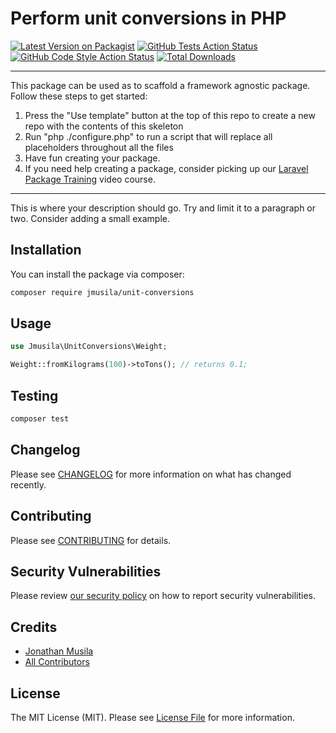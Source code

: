 # Perform unit conversions in PHP

[![Latest Version on Packagist](https://img.shields.io/packagist/v/jmusila/unit-conversions.svg?style=flat-square)](https://packagist.org/packages/jmusila/unit-conversions)
[![GitHub Tests Action Status](https://img.shields.io/github/workflow/status/jmusila/unit-conversions/run-tests?label=tests)](https://github.com/jmusila/unit-conversions/actions?query=workflow%3ATests+branch%3Amain)
[![GitHub Code Style Action Status](https://img.shields.io/github/workflow/status/jmusila/unit-conversions/Check%20&%20fix%20styling?label=code%20style)](https://github.com/jmusila/unit-conversions/actions?query=workflow%3A"Check+%26+fix+styling"+branch%3Amain)
[![Total Downloads](https://img.shields.io/packagist/dt/jmusila/unit-conversions.svg?style=flat-square)](https://packagist.org/packages/jmusila/unit-conversions)

---
This package can be used as to scaffold a framework agnostic package. Follow these steps to get started:

1. Press the "Use template" button at the top of this repo to create a new repo with the contents of this skeleton
2. Run "php ./configure.php" to run a script that will replace all placeholders throughout all the files
3. Have fun creating your package.
4. If you need help creating a package, consider picking up our <a href="https://laravelpackage.training">Laravel Package Training</a> video course.
---

This is where your description should go. Try and limit it to a paragraph or two. Consider adding a small example.

## Installation

You can install the package via composer:

```bash
composer require jmusila/unit-conversions
```

## Usage

```php
use Jmusila\UnitConversions\Weight;

Weight::fromKilograms(100)->toTons(); // returns 0.1;

```

## Testing

```bash
composer test
```

## Changelog

Please see [CHANGELOG](CHANGELOG.md) for more information on what has changed recently.

## Contributing

Please see [CONTRIBUTING](.github/CONTRIBUTING.md) for details.

## Security Vulnerabilities

Please review [our security policy](../../security/policy) on how to report security vulnerabilities.

## Credits

- [Jonathan Musila](https://github.com/jmusila)
- [All Contributors](../../contributors)

## License

The MIT License (MIT). Please see [License File](LICENSE.md) for more information.
